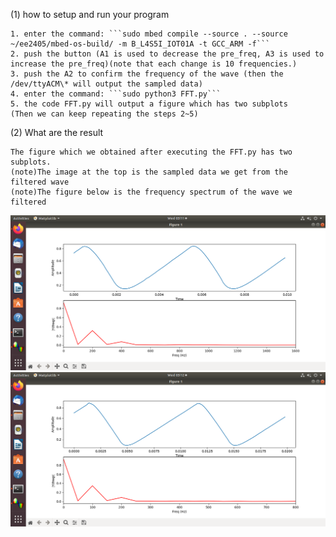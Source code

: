 (1) how to setup and run your program<br>

	1. enter the command: ```sudo mbed compile --source . --source ~/ee2405/mbed-os-build/ -m B_L4S5I_IOT01A -t GCC_ARM -f```
	2. push the button (A1 is used to decrease the pre_freq, A3 is used to increase the pre_freq)(note that each change is 10 frequencies.)
	3. push the A2 to confirm the frequency of the wave (then the /dev/ttyACM\* will output the sampled data)
	4. enter the command: ```sudo python3 FFT.py```
	5. the code FFT.py will output a figure which has two subplots
	(Then we can keep repeating the steps 2~5)
	   

(2) What are the result<br>

	The figure which we obtained after executing the FFT.py has two subplots.
	(note)The image at the top is the sampled data we get from the filtered wave
	(note)The figure below is the frequency spectrum of the wave we filtered
![image](https://github.com/EricChenSudo/hw2/blob/master/hw2_demo/Screenshot%20from%202021-03-31%2003-11-37.png)
![image](https://github.com/EricChenSudo/hw2/blob/master/hw2_demo/Screenshot%20from%202021-03-31%2003-12-51.png)
	
